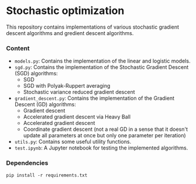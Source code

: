 # Stochastic optimization
This repository contains implementations of various stochastic gradient descent algorithms and gredient descent algorithms.

### Content 

- `models.py`: Contains the implementation of the linear and logistic models.
- `sgd.py`: Contains the implementation of the Stochastic Gradient Descent (SGD) algorithms:
    - SGD
    - SGD with Polyak-Ruppert averaging
    - Stochastic variance reduced gradient descent
- `gradient_descent.py`: Contains the implementation of the Gradient Descent (GD) algorithms:
    - Gradient descent
    - Accelerated gradient descent via Heavy Ball
    - Accelerated gradient descent
    - Coordinate gradient descent (not a real GD in a sense that it doesn't update all parameters at once but only one parameter per iteration)
- `utils.py`: Contains some useful utility functions.
- `test.ipynb`: A Jupyter notebook for testing the implemented algorithms.

### Dependencies
```
pip install -r requirements.txt
```
